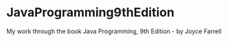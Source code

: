 # JavaProgramming9thEdition
My work through the book Java Programming, 9th Edition - by Joyce Farrell
